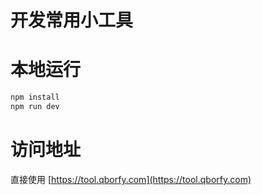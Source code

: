 # 开发常用小工具


# 本地运行

```bash
npm install
npm run dev
```

# 访问地址
直接使用 [https://tool.qborfy.com](https://tool.qborfy.com)

